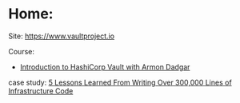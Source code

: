 # Home:
Site: https://www.vaultproject.io

Course:
- [Introduction to HashiCorp Vault with Armon Dadgar](https://youtu.be/VYfl-DpZ5wM)

case study: [5 Lessons Learned From Writing Over 300,000 Lines of Infrastructure Code](https://youtu.be/RTEgE2lcyk4)
